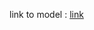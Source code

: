 
link to model : [link](https://drive.google.com/file/d/1hskTtIXh5eEHuHs45xf_76CpPYkrLmLz/view?usp=sharing) 
